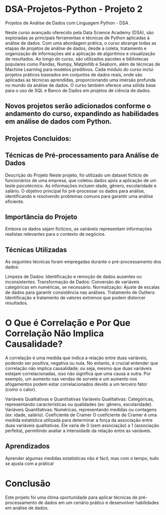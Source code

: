 # DSA-Projetos-Python - Projeto 2
Projetos de Análise de Dados com Linguagem Python - DSA .

Neste curso avançado oferecido pela Data Science Academy (DSA), são exploradas as principais ferramentas e técnicas de Python aplicadas à análise de dados. Com uma abordagem prática, o curso abrange todas as etapas de projetos de análise de dados, desde a coleta, tratamento e organização de informações até a aplicação de algoritmos e visualização de resultados. Ao longo do curso, são utilizados pacotes e bibliotecas populares como Pandas, Numpy, Matplotlib e Seaborn, além de técnicas de Machine Learning para modelos preditivos.
Cada módulo do curso inclui projetos práticos baseados em conjuntos de dados reais, onde são aplicadas as técnicas aprendidas, proporcionando uma imersão profunda no mundo da análise de dados. O curso também oferece uma sólida base para o uso de SQL e Banco de Dados em projetos de ciência de dados.

## Novos projetos serão adicionados conforme o andamento do curso, expandindo as habilidades em análise de dados com Python.


## Projetos Concluídos:

## Técnicas de Pré-processamento para Análise de Dados
Descrição do Projeto
Neste projeto, foi utilizado um dataset fictício de funcionários de uma empresa, que coletou dados após a aplicação de um teste psicotécnico. As informações incluem idade, gênero, escolaridade e salário. O objetivo principal foi pré-processar os dados para análise, identificando e resolvendo problemas comuns para garantir uma análise eficiente.

## Importância do Projeto
Embora os dados sejam fictícios, as variáveis representam informações realistas relevantes para o contexto de negócios.

## Técnicas Utilizadas
As seguintes técnicas foram empregadas durante o pré-processamento dos dados:

Limpeza de Dados: Identificação e remoção de dados ausentes ou inconsistentes.
Transformação de Dados: Conversão de variáveis categóricas em numéricas, se necessário.
Normalização: Ajuste de escalas de dados para garantir consistência nas análises.
Tratamento de Outliers: Identificação e tratamento de valores extremos que podem distorcer resultados.
# O Que é Correlação e Por Que Correlação Não Implica Causalidade?
A correlação é uma medida que indica a relação entre duas variáveis, podendo ser positiva, negativa ou nula. No entanto, é crucial entender que correlação não implica causalidade; ou seja, mesmo que duas variáveis estejam correlacionadas, isso não significa que uma causa a outra. Por exemplo, um aumento nas vendas de sorvete e um aumento nos afogamentos podem estar correlacionados devido a um terceiro fator (como o calor).

Variáveis Qualitativas e Quantitativas
Variáveis Qualitativas: Categóricas, representando características ou qualidades (ex: gênero, escolaridade).
Variáveis Quantitativas: Numéricas, representando medidas ou contagens (ex: idade, salário).
Coeficiente de Cramer
O coeficiente de Cramer é uma medida estatística utilizada para determinar a força da associação entre duas variáveis qualitativas. Ele varia de 0 (sem associação) a 1 (associação perfeita), permitindo avaliar a intensidade da relação entre as variáveis.

## Aprendizados
Aprender algumas medidas estatísticas não é fácil, mas com o tempo, tudo se ajusta com a prática!

# Conclusão
Este projeto foi uma ótima oportunidade para aplicar técnicas de pré-processamento de dados em um cenário prático e desenvolver habilidades em análise de dados.


